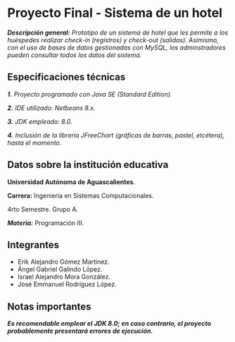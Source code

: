 # Proyecto Final - Sistema de un hotel

_**Descripción general:**
Prototipo de un sistema de hotel que les permite a los huéspedes realizar check-in (registros) y check-out (salidas). Asimismo, con el uso de bases de datos gestionadas con MySQL, 
los adminstradores pueden consultar todos los datos del sistema._

## Especificaciones técnicas
_**1.** Proyecto programado con Java SE (Standard Edition)._

_**2.** IDE utilizado: Netbeans 8.x._

_**3.** JDK empleado: 8.0._

_**4.** Inclusión de la librería JFreeChart (gráficas de barras, pastel, etcétera), hasta el momento._

## Datos sobre la institución educativa
**Universidad Autónoma de Aguascalientes**.

**Carrera:** Ingeniería en Sistemas Computacionales.

4rto Semestre. Grupo A.

***Materia:*** Programación III.

## Integrantes
- Erik Alejandro Gómez Martínez.
- Ángel Gabriel Galindo López.
- Israel Alejandro Mora González.
- José Emmanuel Rodríguez López.

## Notas importantes
**_Es recomendable emplear el JDK 8.0; en caso contrario, el proyecto probablemente presentará errores de ejecución._**
